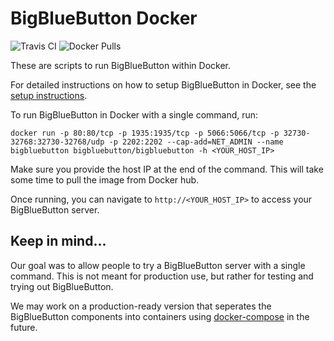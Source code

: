 # BigBlueButton Docker

![Travis CI](https://travis-ci.org/bigbluebutton/docker.svg?branch=master)
![Docker Pulls](https://img.shields.io/docker/pulls/bigbluebutton/bigbluebutton.svg)

These are scripts to run BigBlueButton within Docker.

For detailed instructions on how to setup BigBlueButton in Docker, see the [setup instructions](http://docs.bigbluebutton.org/labs/docker.html).

To run BigBlueButton in Docker with a single command, run:

~~~
docker run -p 80:80/tcp -p 1935:1935/tcp -p 5066:5066/tcp -p 32730-32768:32730-32768/udp -p 2202:2202 --cap-add=NET_ADMIN --name bigbluebutton bigbluebutton/bigbluebutton -h <YOUR_HOST_IP>
~~~

Make sure you provide the host IP at the end of the command. This will take some time to pull the image from Docker hub.

Once running, you can navigate to `http://<YOUR_HOST_IP>` to access your BigBlueButton server.

## Keep in mind...

Our goal was to allow people to try a BigBlueButton server with a single command. This is not meant for production use, but rather for testing and trying out BigBlueButton.

We may work on a production-ready version that seperates the BigBlueButton components into containers using [docker-compose](https://github.com/docker/compose) in the future.
